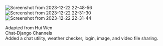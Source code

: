 ![Screenshot from 2023-12-22 22-48-56](https://github.com/SalTapia/Calendar/assets/89614796/d3018ce2-0c3b-40aa-b2ac-af70154f6898)
![Screenshot from 2023-12-22 22-31-30](https://github.com/SalTapia/Calendar/assets/89614796/856240cc-6806-41bb-a6a7-2fd1ca7e7204)
![Screenshot from 2023-12-22 22-31-44](https://github.com/SalTapia/Calendar/assets/89614796/c6c2893a-786a-4be2-a452-c0637cfa375f)

Adapted from Hui Wen <br/>
Chat-Django Channels <br/>
Added a chat utility, weather checker, login, image, and video file sharing.



